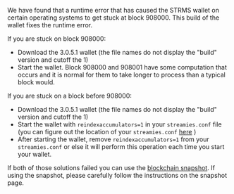 We have found that a runtime error that has caused the STRMS wallet on certain operating systems to get stuck at block 908000. This build of the wallet fixes the runtime error.

If you are stuck on block 908000:
- Download the 3.0.5.1 wallet (the file names do not display the "build" version and cutoff the 1)
- Start the wallet. Block 908000 and 908001 have some computation that occurs and it is normal for them to take longer to process than a typical block would.

If you are stuck on a block before 908000:
- Download the 3.0.5.1 wallet (the file names do not display the "build" version and cutoff the 1)
- Start the wallet with `reindexaccumulators=1` in your `streamies.conf` file (you can figure out the location of your `streamies.conf` [here](https://streamies.freshdesk.com/support/solutions/articles/30000004664-where-are-my-wallet-dat-blockchain-and-configuration-conf-files-located-) )
- After starting the wallet, remove `reindexaccumulators=1` from your `streamies.conf` or else it will perform this operation each time you start your wallet.

If both of those solutions failed you can use the [blockchain snapshot](http://178.254.23.111/~pub/STRMS/Daily-Snapshots-Html/STRMS-Daily-Snapshots.html). If using the snapshot, please carefully follow the instructions on the snapshot page.
